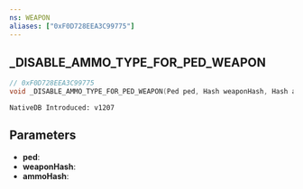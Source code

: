 ```yaml
---
ns: WEAPON
aliases: ["0xF0D728EEA3C99775"]
---
```

## _DISABLE_AMMO_TYPE_FOR_PED_WEAPON

```c
// 0xF0D728EEA3C99775
void _DISABLE_AMMO_TYPE_FOR_PED_WEAPON(Ped ped, Hash weaponHash, Hash ammoHash);
```

```
NativeDB Introduced: v1207
```

## Parameters
* **ped**:
* **weaponHash**:
* **ammoHash**:

